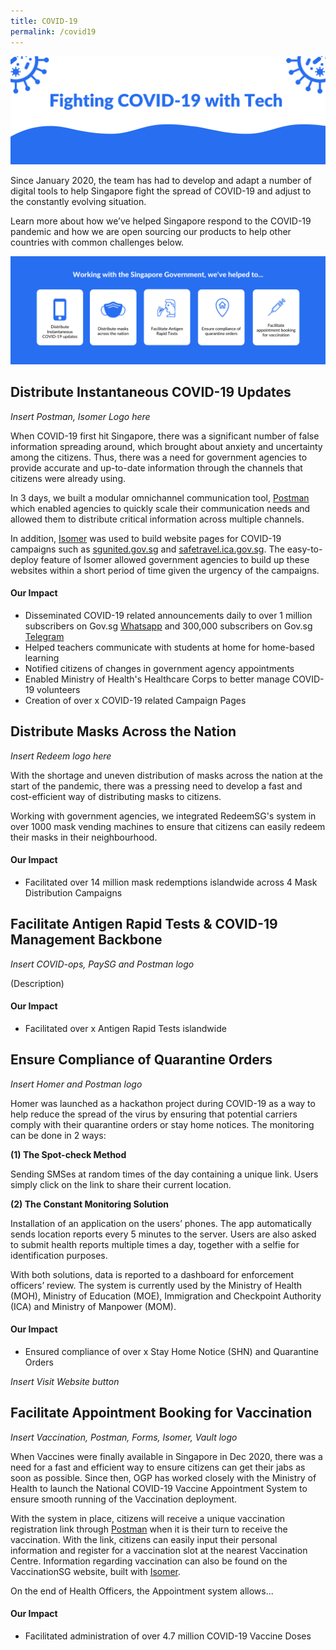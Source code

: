 ```yaml
---
title: COVID-19
permalink: /covid19
---
```

![Alt text for image on Isomer site](/images/covid-banner.png)

Since January 2020, the team has had to develop and adapt a number of digital tools to help Singapore fight the spread of COVID-19 and adjust to the constantly evolving situation. 

Learn more about how we’ve helped Singapore respond to the COVID-19 pandemic and how we are open sourcing our products to help other countries with common challenges below.

![Alt text for image on Isomer site](/images/covid-1.png)

## Distribute Instantaneous COVID-19 Updates

*Insert  Postman, Isomer Logo here*

When COVID-19 first hit Singapore, there was a significant number of false information spreading around, which brought about anxiety and uncertainty among the citizens. Thus, there was a need for government agencies to provide accurate and up-to-date information through the channels that citizens were already using. 

In 3 days, we built a modular omnichannel communication tool, [Postman](https://www.open.gov.sg/products/postman/) which enabled agencies to quickly scale their communication needs and allowed them to distribute critical information across multiple channels.

In addition, [Isomer](https://www.open.gov.sg/products/isomer/) was used to build website pages for COVID-19 campaigns such as [sgunited.gov.sg](sgunited.gov.sg) and [safetravel.ica.gov.sg](safetravel.ica.gov.sg). The easy-to-deploy feature of Isomer allowed government agencies to build up these websites within a short period of time given the urgency of the campaigns.

#### Our Impact
* Disseminated COVID-19 related announcements daily to over 1 million subscribers on Gov.sg [Whatsapp](https://go.gov.sg/whatsapp) and 300,000 subscribers on Gov.sg [Telegram](https://t.me/Govsg)
* Helped teachers communicate with students at home for home-based learning
* Notified citizens of changes in government agency appointments
* Enabled Ministry of Health's Healthcare Corps to better manage COVID-19 volunteers
* Creation of over x COVID-19 related Campaign Pages

## Distribute Masks Across the Nation

*Insert Redeem logo here*

With the shortage and uneven distribution of masks across the nation at the start of the pandemic, there was a pressing need to develop a fast and cost-efficient way of distributing masks to citizens.

Working with government agencies, we integrated RedeemSG's system in over 1000 mask vending machines to ensure that citizens can easily redeem their masks in their neighbourhood. 

#### Our Impact
* Facilitated over 14 million mask redemptions islandwide across 4 Mask Distribution Campaigns

## Facilitate Antigen Rapid Tests & COVID-19 Management Backbone

*Insert COVID-ops, PaySG and Postman logo*

(Description)

#### Our Impact
* Facilitated over x Antigen Rapid Tests islandwide

## Ensure Compliance of Quarantine Orders

*Insert Homer and Postman logo*

Homer was launched as a hackathon project during COVID-19 as a way to help reduce the spread of the virus by ensuring that potential carriers comply with their quarantine orders or stay home notices. The monitoring can be done in 2 ways: 

**(1) The Spot-check Method**

Sending SMSes at random times of the day containing a unique link. Users simply click on the link to share their current location.

**(2) The Constant Monitoring Solution**

Installation of an application on the users’ phones. The app automatically sends location reports every 5 minutes to the server. Users are also asked to submit health reports multiple times a day, together with a selfie for identification purposes.

With both solutions, data is reported to a dashboard for enforcement officers’ review. The system is currently used by the Ministry of Health (MOH), Ministry of Education (MOE), Immigration and Checkpoint Authority (ICA) and Ministry of Manpower (MOM).


#### Our Impact
* Ensured compliance of over x Stay Home Notice (SHN) and Quarantine Orders

*Insert Visit Website button*

## Facilitate Appointment Booking for Vaccination

*Insert Vaccination, Postman, Forms, Isomer, Vault logo*

When Vaccines were finally available in Singapore in Dec 2020, there was a need for a fast and efficient way to ensure citizens can get their jabs as soon as possible. Since then, OGP has worked closely with the Ministry of Health to launch the National COVID-19 Vaccine Appointment System to ensure smooth running of the Vaccination deployment.

With the system in place, citizens will receive a unique vaccination registration link through [Postman](https://www.open.gov.sg/products/postman/) when it is their turn to receive the vaccination. With the link, citizens can easily input their personal information and register for a vaccination slot at the nearest Vaccination Centre. Information regarding vaccination can also be found on the VaccinationSG website, built with [Isomer](https://www.open.gov.sg/products/isomer/).

On the end of Health Officers, the Appointment system allows...

#### Our Impact
* Facilitated administration of over 4.7 million COVID-19 Vaccine Doses